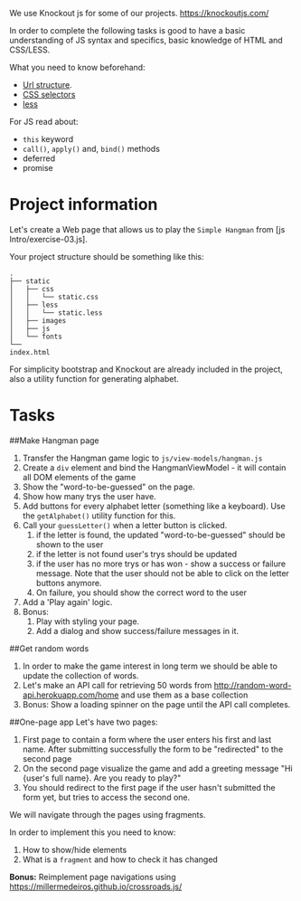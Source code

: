 We use Knockout js for some of our projects.
https://knockoutjs.com/

In order to complete the following tasks is good to have a basic understanding of JS syntax and specifics, basic 
knowledge of HTML and CSS/LESS.

What you need to know beforehand:
- [Url structure](https://en.wikipedia.org/wiki/URL).
- [CSS selectors](https://developer.mozilla.org/en-US/docs/Web/CSS/CSS_Selectors)
- [less](https://lesscss.org/)

For JS read about:
- `this` keyword
- `call()`, `apply()` and, `bind()` methods
- deferred
- promise


# Project information
Let's create a Web page that allows us to play the `Simple Hangman` from [js Intro/exercise-03.js].

Your project structure should be something like this:

    .
    ├── static
    │   ├── css
    │   │   └── static.css
    │   ├── less
    │   │   └── static.less
    │   ├── images
    │   ├── js
    │   └── fonts
    └── 
    index.html

For simplicity bootstrap and Knockout are already included in the project, also a utility function for generating alphabet.

# Tasks
##Make Hangman page
1. Transfer the Hangman game logic to `js/view-models/hangman.js`
2. Create a `div` element and bind the HangmanViewModel - it will contain all DOM elements of the game
3. Show the "word-to-be-guessed" on the page.
4. Show how many trys the user have.
5. Add buttons for every alphabet letter (something like a keyboard). Use the `getAlphabet()` utility function for this.
6. Call your `guessLetter()` when a letter button is clicked. 
   1. if the letter is found, the updated "word-to-be-guessed" should be shown to the user
   2. if the letter is not found user's trys should be updated
   3. if the user has no more trys or has won - show a success or failure message. Note that the user should not be able
   to click on the letter buttons anymore. 
   4. On failure, you should show the correct word to the user
7. Add a 'Play again' logic.
8. Bonus: 
   1. Play with styling your page.
   2. Add a dialog and show success/failure messages in it.

##Get random words
1. In order to make the game interest in long term we should be able to update the collection of words.
2. Let's make an API call for retrieving 50 words from http://random-word-api.herokuapp.com/home and use them as a base
collection
3. Bonus: Show a loading spinner on the page until the API call completes.

##One-page app
Let's have two pages:
   1. First page to contain a form where the user enters his first and last name. After submitting successfully the 
   form to be "redirected" to the second page
   2. On the second page visualize the game and add a greeting message "Hi {user's full name}. Are you ready to play?"
   3. You should redirect to the first page if the user hasn't submitted the form yet, but tries to access the second 
   one.

We will navigate through the pages using fragments.

In order to implement this you need to know:
1. How to show/hide elements
2. What is a `fragment` and how to check it has changed

**Bonus:** Reimplement page navigations using https://millermedeiros.github.io/crossroads.js/

